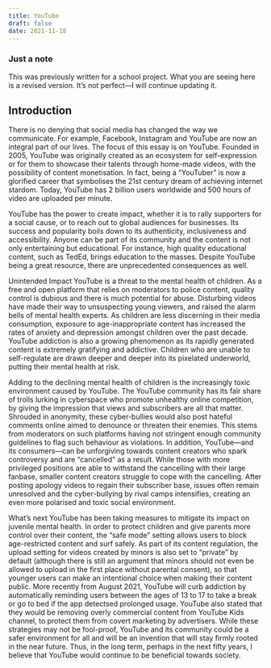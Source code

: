 ```yaml
---
title: YouTube
draft: false
date: 2021-11-18
---
```


<div class="infobox">
    <h3>Just a note</h3>
	<p>This was previously written for a school project. What you are seeing here is a revised version. It’s not perfect—I will continue updating it.</p>
</div>

## Introduction

There is no denying that social media has changed the way we communicate. For example, Facebook, Instagram and YouTube are now an integral part of our lives. The focus of this essay is on YouTube. Founded in 2005, YouTube was originally created as an ecosystem for self-expression or for them to showcase their talents through home-made videos, with the possibility of content monetisation. In fact, being a “YouTuber” is now a glorified career that symbolises the 21st century dream of achieving internet stardom. Today, YouTube has 2 billion users worldwide and 500 hours of video are uploaded per minute.

YouTube has the power to create impact, whether it is to rally supporters for a social cause, or to reach out to global audiences for businesses. Its success and popularity boils down to its authenticity, inclusiveness and accessibility. Anyone can be part of its community and the content is not only entertaining but educational. For instance, high quality educational content, such as TedEd, brings education to the masses. Despite YouTube being a great resource, there are unprecedented consequences as well.

Unintended Impact
YouTube is a threat to the mental health of children. As a free and open platform that relies on moderators to police content, quality control is dubious and there is much potential for abuse. Disturbing videos have made their way to unsuspecting young viewers, and raised the alarm bells of mental health experts. As children are less discerning in their media consumption, exposure to age-inappropriate content has increased the rates of anxiety and depression amongst children over the past decade. YouTube addiction is also a growing phenomenon as its rapidly generated content is extremely gratifying and addictive. Children who are unable to self-regulate are drawn deeper and deeper into its pixelated underworld, putting their mental health at risk. 

Adding to the declining mental health of children is the increasingly toxic environment caused by YouTube. The YouTube community has its fair share of trolls lurking in cyberspace who promote unhealthy online competition, by giving the impression that views and subscribers are all that matter. Shrouded in anonymity, these cyber-bullies would also post hateful comments online aimed to denounce or threaten their enemies. This stems from moderators on such platforms having not stringent enough community guidelines to flag such behaviour as violations. In addition, YouTube—and its consumers—can be unforgiving towards content creators who spark controversy and are “cancelled” as a result. While those with more privileged positions are able to withstand the cancelling with their large fanbase, smaller content creators struggle to cope with the cancelling. After posting apology videos to regain their subscriber base, issues often remain unresolved and the cyber-bullying by rival camps intensifies, creating an even more polarised and toxic social environment.

What’s next
YouTube has been taking measures to mitigate its impact on juvenile mental health. In order to protect children and give parents more control over their content, the “safe mode” setting allows users to block age-restricted content and surf safely. As part of its content regulation, the upload setting for videos created by minors is also set to “private” by default (although there is still an argument that minors should not even be allowed to upload in the first place without parental consent), so that younger users can make an intentional choice when making their content public. More recently from August 2021, YouTube will curb addiction by automatically reminding users between the ages of 13 to 17 to take a break or go to bed if the app detectsed prolonged usage. YouTube also stated that they would be removing overly commercial content from YouTube Kids channel, to protect them from covert marketing by advertisers. While these strategies may not be fool-proof, YouTube and its community could be a safer environment for all and will be an invention that will stay firmly rooted in the near future.
Thus, in the long term, perhaps in the next fifty years, I believe that YouTube would continue to be beneficial towards society.